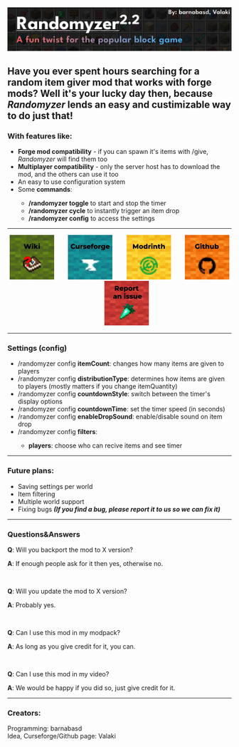 <img src="https://raw.githubusercontent.com/barnabasd/Randomyzer/master/images/header.jpg">
<h2>Have you ever spent hours searching for a random item giver mod that works with forge mods? Well it's your lucky day then, because <i>Randomyzer</i> lends an easy and custimizable way to do just that!</h2>

<h3>With features like:</h3>
<ul>
    <li><b>Forge mod compatibility</b> - if you can spawn it's items with /give,  	<i>Randomyzer</i> will find them too</li>
    <li><b>Multiplayer compatibility</b> - only the server host has to download the mod, and the others can use it too</li>
    <li>An easy to use configuration system</li>
    <li>Some <b>commands</b>:</li>
<ul>
    <li><b>/randomyzer toggle</b> to start and stop the timer</li>
    <li><b>/randomyzer cycle</b> to instantly trigger an item drop</li>
    <li><b>/randomyzer config</b> to access the settings</li>
</ul>
</ul>
<hr>
<p align="center">
    <a href="https://github.com/barnabasd/Randomyzer/wiki"><img src="https://raw.githubusercontent.com/barnabasd/Randomyzer/master/images/card_wiki.png" alt="Card 1" width="100" height="100" /></a>&nbsp;&nbsp;&nbsp;&nbsp;&nbsp;&nbsp;&nbsp;
    <a href="https://www.curseforge.com/minecraft/mc-mods/randomyzermod"><img src="https://raw.githubusercontent.com/barnabasd/Randomyzer/master/images/card_cf.png" alt="Card 2" width="100" height="100" /></a>&nbsp;&nbsp;&nbsp;&nbsp;&nbsp;&nbsp;&nbsp;
    <a href="https://modrinth.com/mod/randomyzermod"><img src="https://raw.githubusercontent.com/barnabasd/Randomyzer/master/images/card_modrinth.png" alt="Card 3" width="100" height="100" /></a>&nbsp;&nbsp;&nbsp;&nbsp;&nbsp;&nbsp;&nbsp;
    <a href="https://github.com/barnabasd/Randomyzer"><img src="https://raw.githubusercontent.com/barnabasd/Randomyzer/master/images/card_gh.png" alt="Card 4" width="100" height="100" /></a>&nbsp;&nbsp;&nbsp;&nbsp;&nbsp;&nbsp;&nbsp;
    <a href="https://github.com/barnabasd/Randomyzer/issues/new"><img src="https://raw.githubusercontent.com/barnabasd/Randomyzer/master/images/card_bug.png" alt="Card 5" width="100" height="100" /></a>
</p>
<hr>
<h3>Settings (config)</h3>
<ul>
    <li>/randomyzer config <b>itemCount</b>: changes how many items  are given to players</li>
    <li>/randomyzer config <b>distributionType</b>: determines how items are given to players (mostly matters if you change itemQuantity)</li>
    <li>/randomyzer config <b>countdownStyle</b>: switch between the timer's display options</li>
    <li>/randomyzer config <b>countdownTime</b>: set the timer speed (in seconds)</li>
    <li>/randomyzer config <b>enableDropSound</b>: enable/disable sound on item drop</li>
    <li>/randomyzer config <b>filters</b>:</li>
    <ul>
        <li><b>players</b>: choose who can recive items and see timer</li>
    </ul>
</ul>
<hr>
<h3>Future plans:</h3>
<ul>
    <li>Saving settings per world</li>
    <li>Item filtering</li>
    <li>Multiple world support</li>
    <li>Fixing bugs <b><i>(If you find a bug, please report it to us so we can fix it)</b></i></li>
</ul>
<hr>
<h3>Questions&Answers</h3>
<p><b>Q</b>: Will you backport the mod to X version?</p>
<p><b>A</b>: If enough people ask for it then yes, otherwise no.</p>
<br>
<p><b>Q</b>: Will you update the mod to X version?</p>
<p><b>A</b>: Probably yes.</p>
<br>
<p><b>Q</b>: Can I use this mod in my modpack?</p>
<p><b>A</b>: As long as you give credit for it, you can.</p>
<br>
<p><b>Q</b>: Can I use this mod in my video?</p>
<p><b>A</b>: We would be happy if you did so, just give credit for it.</p>
</ul>
<hr>
<h3>Creators:</h3>
Programming: barnabasd
<br>
Idea, Curseforge/Github page: Valaki
